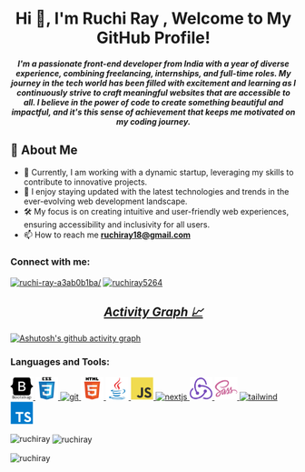 <h1 align="center">Hi 👋, I'm Ruchi Ray , Welcome to My GitHub Profile!</h1>
<h5 align="center">I'm a passionate front-end developer from India with a year of diverse experience, combining freelancing, internships, and full-time roles. My journey in the tech world has been filled with excitement and learning as I continuously strive to craft meaningful websites that are accessible to all. I believe in the power of code to create something beautiful and impactful, and it's this sense of achievement that keeps me motivated on my coding journey.</h5>

## 🚀 About Me

- 💼 Currently, I am working with a dynamic startup, leveraging my skills to contribute to innovative projects.
- 🌱 I enjoy staying updated with the latest technologies and trends in the ever-evolving web development landscape.
- 🛠️ My focus is on creating intuitive and user-friendly web experiences, ensuring accessibility and inclusivity for all users.
- 📫 How to reach me **ruchiray18@gmail.com**

<h3 align="left">Connect with me:</h3>
<p align="left">
<a href="https://linkedin.com/in/ruchi-ray-a3ab0b1ba/" target="blank"><img align="center" src="https://raw.githubusercontent.com/rahuldkjain/github-profile-readme-generator/master/src/images/icons/Social/linked-in-alt.svg" alt="ruchi-ray-a3ab0b1ba/" height="30" width="40" /></a>
<a href="https://instagram.com/ruchiray5264" target="blank"><img align="center" src="https://raw.githubusercontent.com/rahuldkjain/github-profile-readme-generator/master/src/images/icons/Social/instagram.svg" alt="ruchiray5264" height="30" width="40" /></a>
</p>

<h2 align='center'><i><a href="https://github.com/Ashutosh00710/github-readme-activity-graph">Activity Graph 📈</i></h2>
  
[![Ashutosh's github activity graph](https://github-readme-activity-graph.vercel.app/graph?username=RuchiRay&theme=react)](https://github.com/RuchiRay/github-readme-activity-graph)


<h3 align="left">Languages and Tools:</h3>
<p align="left"> <a href="https://getbootstrap.com" target="_blank" rel="noreferrer"> <img src="https://raw.githubusercontent.com/devicons/devicon/master/icons/bootstrap/bootstrap-plain-wordmark.svg" alt="bootstrap" width="40" height="40"/>   </a> <a href="https://www.w3schools.com/css/" target="_blank" rel="noreferrer"> <img src="https://raw.githubusercontent.com/devicons/devicon/master/icons/css3/css3-original-wordmark.svg" alt="css3" width="40" height="40"/> </a> <a href="https://git-scm.com/" target="_blank" rel="noreferrer"> <img src="https://www.vectorlogo.zone/logos/git-scm/git-scm-icon.svg" alt="git" width="40" height="40"/> </a> <a href="https://www.w3.org/html/" target="_blank" rel="noreferrer"> <img src="https://raw.githubusercontent.com/devicons/devicon/master/icons/html5/html5-original-wordmark.svg" alt="html5" width="40" height="40"/> </a> <a href="https://www.java.com" target="_blank" rel="noreferrer"> <img src="https://raw.githubusercontent.com/devicons/devicon/master/icons/java/java-original.svg" alt="java" width="40" height="40"/> </a> <a href="https://developer.mozilla.org/en-US/docs/Web/JavaScript" target="_blank" rel="noreferrer"> <img src="https://raw.githubusercontent.com/devicons/devicon/master/icons/javascript/javascript-original.svg" alt="javascript" width="40" height="40"/> </a> <a href="https://nextjs.org/" target="_blank" rel="noreferrer"> <img src="https://cdn.worldvectorlogo.com/logos/nextjs-2.svg" alt="nextjs" width="40" height="40"/> </a> <a href="https://redux.js.org" target="_blank" rel="noreferrer"> <img src="https://raw.githubusercontent.com/devicons/devicon/master/icons/redux/redux-original.svg" alt="redux" width="40" height="40"/> </a> <a href="https://sass-lang.com" target="_blank" rel="noreferrer"> <img src="https://raw.githubusercontent.com/devicons/devicon/master/icons/sass/sass-original.svg" alt="sass" width="40" height="40"/> </a> <a href="https://tailwindcss.com/" target="_blank" rel="noreferrer"> <img src="https://www.vectorlogo.zone/logos/tailwindcss/tailwindcss-icon.svg" alt="tailwind" width="40" height="40"/> </a> <a href="https://www.typescriptlang.org/" target="_blank" rel="noreferrer"> <img src="https://raw.githubusercontent.com/devicons/devicon/master/icons/typescript/typescript-original.svg" alt="typescript" width="40" height="40"/> </a> </p>

<p><img align="left" src="https://github-readme-stats.vercel.app/api/top-langs?username=ruchiray&show_icons=true&locale=en&layout=compact" alt="ruchiray" /></p>

<p>&nbsp;<img align="center" src="https://github-readme-stats.vercel.app/api?username=ruchiray&show_icons=true&locale=en" alt="ruchiray" /></p>

<p><img align="center" src="https://github-readme-streak-stats.herokuapp.com/?user=ruchiray&" alt="ruchiray" /></p>

